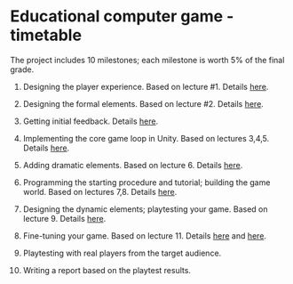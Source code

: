 # Educational computer game - timetable

The project includes 10 milestones; each milestone is worth 5% of the final grade.

1. Designing the player experience. Based on lecture #1. Details [here](https://github.com/gamedev-at-ariel/gamedev-5783/blob/main/01-design-inspiration/yourgame.pdf).

2. Designing the formal elements. Based on lecture #2. Details [here](https://github.com/gamedev-at-ariel/gamedev-5783/blob/main/02-design-formal/yourgame.pdf).

3. Getting initial feedback. Details [here](https://github.com/gamedev-at-ariel/gamedev-5783/blob/main/03-unity-basics/yourgame.pdf).

4. Implementing the core game loop in Unity. Based on lectures 3,4,5. Details [here](https://github.com/gamedev-at-ariel/gamedev-5783/blob/main/05-unity-physics/yourgame.pdf).

5. Adding dramatic elements. Based on lecture 6. Details [here](https://github.com/gamedev-at-ariel/gamedev-5783/blob/main/06-design-dramatic/yourgame.pdf).

6. Programming the starting procedure and tutorial; building the game world. Based on lectures 7,8. Details [here](https://github.com/gamedev-at-ariel/gamedev-5783/blob/main/07-unity-tilemap-algorithms/yourgame.pdf).

7. Designing the dynamic elements; playtesting your game. Based on lecture 9. Details [here](https://github.com/gamedev-at-ariel/gamedev-5783/blob/main/09-design-dynamic/yourgame.pdf).

8. Fine-tuning your game. Based on lecture 11. Details [here](https://github.com/gamedev-at-ariel/gamedev-5783/blob/main/11-design-tuning/homework.pdf) and [here](https://github.com/gamedev-at-ariel/gamedev-5783/blob/main/12-final-touch/yourgame_final.pdf).

9. Playtesting with real players from the target audience.

10. Writing a report based on the playtest results.

